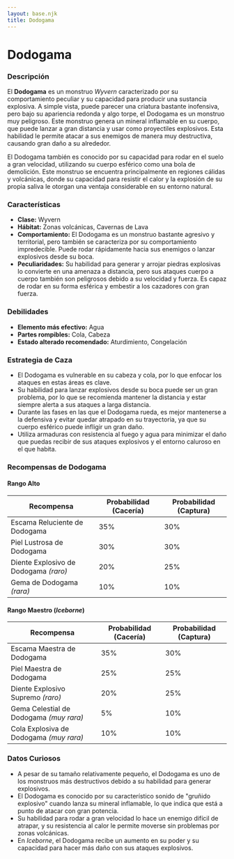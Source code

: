 ```yaml
---
layout: base.njk
title: Dodogama
---
```

# Dodogama

### Descripción
El **Dodogama** es un monstruo *Wyvern* caracterizado por su comportamiento peculiar y su capacidad para producir una sustancia explosiva. A simple vista, puede parecer una criatura bastante inofensiva, pero bajo su apariencia redonda y algo torpe, el Dodogama es un monstruo muy peligroso. Este monstruo genera un mineral inflamable en su cuerpo, que puede lanzar a gran distancia y usar como proyectiles explosivos. Esta habilidad le permite atacar a sus enemigos de manera muy destructiva, causando gran daño a su alrededor.

El Dodogama también es conocido por su capacidad para rodar en el suelo a gran velocidad, utilizando su cuerpo esférico como una bola de demolición. Este monstruo se encuentra principalmente en regiones cálidas y volcánicas, donde su capacidad para resistir el calor y la explosión de su propia saliva le otorgan una ventaja considerable en su entorno natural.

### Características
- **Clase:** Wyvern  
- **Hábitat:** Zonas volcánicas, Cavernas de Lava  
- **Comportamiento:** El Dodogama es un monstruo bastante agresivo y territorial, pero también se caracteriza por su comportamiento impredecible. Puede rodar rápidamente hacia sus enemigos o lanzar explosivos desde su boca.  
- **Peculiaridades:** Su habilidad para generar y arrojar piedras explosivas lo convierte en una amenaza a distancia, pero sus ataques cuerpo a cuerpo también son peligrosos debido a su velocidad y fuerza. Es capaz de rodar en su forma esférica y embestir a los cazadores con gran fuerza.

### Debilidades
- **Elemento más efectivo:** Agua  
- **Partes rompibles:** Cola, Cabeza  
- **Estado alterado recomendado:** Aturdimiento, Congelación

### Estrategia de Caza
- El Dodogama es vulnerable en su cabeza y cola, por lo que enfocar los ataques en estas áreas es clave.  
- Su habilidad para lanzar explosivos desde su boca puede ser un gran problema, por lo que se recomienda mantener la distancia y estar siempre alerta a sus ataques a larga distancia.  
- Durante las fases en las que el Dodogama rueda, es mejor mantenerse a la defensiva y evitar quedar atrapado en su trayectoria, ya que su cuerpo esférico puede infligir un gran daño.  
- Utiliza armaduras con resistencia al fuego y agua para minimizar el daño que puedas recibir de sus ataques explosivos y el entorno caluroso en el que habita.

### Recompensas de Dodogama

#### **Rango Alto**
| Recompensa                           | Probabilidad (Cacería) | Probabilidad (Captura) |
|--------------------------------------|-----------------------|-----------------------|
| Escama Reluciente de Dodogama        | 35%                  | 30%                  |
| Piel Lustrosa de Dodogama            | 30%                  | 30%                  |
| Diente Explosivo de Dodogama *(raro)*| 20%                  | 25%                  |
| Gema de Dodogama *(rara)*            | 10%                  | 10%                  |

#### **Rango Maestro** (*Iceborne*)
| Recompensa                                  | Probabilidad (Cacería) | Probabilidad (Captura) |
|---------------------------------------------|-----------------------|-----------------------|
| Escama Maestra de Dodogama                  | 35%                  | 30%                  |
| Piel Maestra de Dodogama                    | 25%                  | 25%                  |
| Diente Explosivo Supremo *(raro)*           | 20%                  | 25%                  |
| Gema Celestial de Dodogama *(muy rara)*     | 5%                   | 10%                  |
| Cola Explosiva de Dodogama *(muy rara)*     | 10%                  | 10%                  |

### Datos Curiosos
- A pesar de su tamaño relativamente pequeño, el Dodogama es uno de los monstruos más destructivos debido a su habilidad para generar explosivos.  
- El Dodogama es conocido por su característico sonido de "gruñido explosivo" cuando lanza su mineral inflamable, lo que indica que está a punto de atacar con gran potencia.  
- Su habilidad para rodar a gran velocidad lo hace un enemigo difícil de atrapar, y su resistencia al calor le permite moverse sin problemas por zonas volcánicas.  
- En *Iceborne*, el Dodogama recibe un aumento en su poder y su capacidad para hacer más daño con sus ataques explosivos.